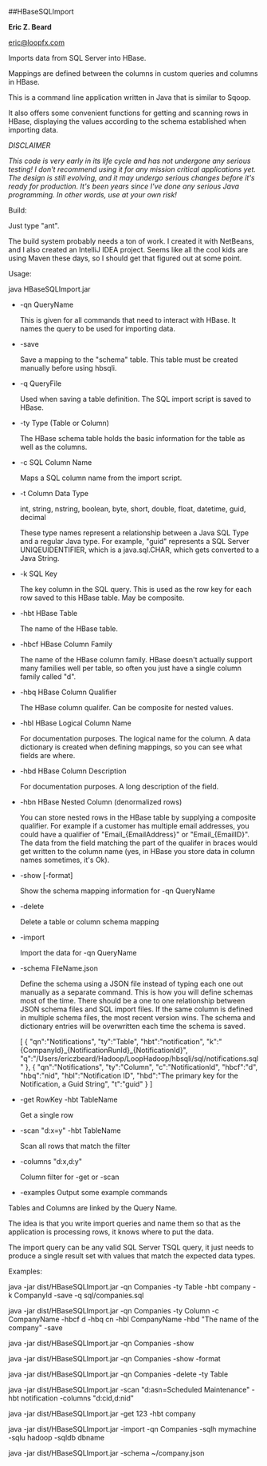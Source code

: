 ##HBaseSQLImport

**Eric Z. Beard**

<eric@loopfx.com>

Imports data from SQL Server into HBase.

Mappings are defined between the columns in custom queries and columns in HBase.  

This is a command line application written in Java that is similar to Sqoop.

It also offers some convenient functions for getting and scanning rows in HBase, displaying the values according to the schema established when importing data. 

*DISCLAIMER*

*This code is very early in its life cycle and has not undergone any serious testing!  I don't recommend using it for any mission critical applications yet.  The design is still evolving, and it may undergo serious changes before it's ready for production.  It's been years since I've done any serious Java programming.  In other words, use at your own risk!*

Build:

Just type "ant".

The build system probably needs a ton of work.  I created it with NetBeans, and I also created an IntelliJ IDEA project.  Seems like all the cool kids are using Maven these days, so I should get that figured out at some point.

Usage:

java HBaseSQLImport.jar
*	-qn	QueryName
	
	This is given for all commands that need to interact with HBase.  It names the query to be used for importing data.

*	-save

	Save a mapping to the "schema" table.  This table must be created manually before using hbsqli.

*	-q	QueryFile

	Used when saving a table definition.  The SQL import script is saved to HBase.

*	-ty	Type (Table or Column)

	The HBase schema table holds the basic information for the table as well as the columns.
	
*	-c	SQL Column Name

	Maps a SQL column name from the import script.

*	-t	Column Data Type

	int, string, nstring, boolean, byte, short, double, float, datetime, guid, decimal
	
	These type names represent a relationship between a Java SQL Type and a regular Java type.  For example, "guid" represents a SQL Server UNIQEUIDENTIFIER, which is a java.sql.CHAR, which gets converted to a Java String.
	
*	-k	SQL Key

	The key column in the SQL query. This is used as the row key for each row saved to this HBase table.  May be composite.
	
*	-hbt	HBase Table

	The name of the HBase table.
	
*	-hbcf	HBase Column Family

	The name of the HBase column family.  HBase doesn't actually support many families well per table, so often you just have a single column family called "d".
	
*	-hbq	HBase Column Qualifier

	The HBase column qualifer.  Can be composite for nested values.
		
*	-hbl	HBase Logical Column Name

	For documentation purposes.  The logical name for the column.  A data dictionary is created when defining mappings, so you can see what fields are where.
	
*	-hbd	HBase Column Description

	For documentation purposes.  A long description of the field.
	
*	-hbn	HBase Nested Column (denormalized rows)

	You can store nested rows in the HBase table by supplying a composite qualifier.  For example if a customer has multiple email addresses, you could have a qualifier of "Email\_{EmailAddress}" or "Email\_{EmailID}".  The data from the field matching the part of the qualifer in braces would get written to the column name (yes, in HBase you store data in column names sometimes, it's Ok).
	
*	-show [-format]

	Show the schema mapping information for -qn QueryName
	
*	-delete

	Delete a table or column schema mapping
	
*	-import

	Import the data for -qn QueryName
	
*	-schema FileName.json

	Define the schema using a JSON file instead of typing each one out manually as a separate command.  This is how you will define schemas most of the time.  There should be a one to one relationship between JSON schema files and SQL import files.  If the same column is defined in multiple schema files, the most recent version wins.  The schema and dictionary entries will be overwritten each time the schema is saved.
	
    [
    { 
	    "qn":"Notifications", 
	    "ty":"Table", 
	    "hbt":"notification", 
	    "k":"{CompanyId}\_{NotificationRunId}\_{NotificationId}", 
	    "q":"/Users/ericzbeard/Hadoop/LoopHadoop/hbsqli/sql/notifications.sql"
    }, 
    {
	    "qn":"Notifications", 
	    "ty":"Column", 
	    "c":"NotificationId", 
	    "hbcf":"d", 
	    "hbq":"nid", 
	    "hbl":"Notification ID", 
	    "hbd":"The primary key for the Notification, a Guid String", 
	    "t":"guid"
    }
    ]

*	-get RowKey -hbt TableName
		
	Get a single row

*	-scan "d:x=y" -hbt TableName
		
	Scan all rows that match the filter

*	-columns "d:x,d:y"
	
	Column filter for -get or -scan

*	-examples Output some example commands

Tables and Columns are linked by the Query Name.

The idea is that you write import queries and name them so that as the application is processing rows, it knows where to put the data.

The import query can be any valid SQL Server TSQL query, it just needs to produce a single result set with values that match the expected data types.

Examples:

java -jar dist/HBaseSQLImport.jar -qn Companies -ty Table -hbt company -k CompanyId -save -q sql/companies.sql 

java -jar dist/HBaseSQLImport.jar -qn Companies -ty Column -c CompanyName -hbcf d -hbq cn -hbl CompanyName -hbd "The name of the company" -save

java -jar dist/HBaseSQLImport.jar -qn Companies -show

java -jar dist/HBaseSQLImport.jar -qn Companies -show -format

java -jar dist/HBaseSQLImport.jar -qn Companies -delete -ty Table

java -jar dist/HBaseSQLImport.jar -scan "d:asn=Scheduled Maintenance" -hbt notification -columns "d:cid,d:nid"

java -jar dist/HBaseSQLImport.jar -get 123 -hbt company

java -jar dist/HBaseSQLImport.jar -import -qn Companies -sqlh mymachine -sqlu hadoop -sqldb dbname

java -jar dist/HBaseSQLImport.jar -schema ~/company.json



